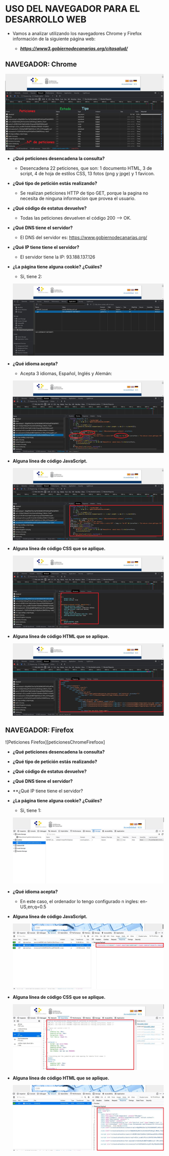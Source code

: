 # USO DEL NAVEGADOR PARA EL DESARROLLO WEB

* Vamos a analizar utilizando los navegadores Chrome y Firefox información de la siguiente página web:

	* ***https://www3.gobiernodecanarias.org/citasalud/***

## NAVEGADOR: Chrome

![Peticiones Google Chrome][peticionesChrome]


* **¿Qué peticiones desencadena la consulta?**

	* Desencadena 22 peticiones, que son: 1 documento HTML, 3 de script, 4 de hoja de estilos CSS, 13 fotos (png y jpge) y 1 favicon.
	
	
* **¿Qué tipo de petición estás realizando?**

	* Se realizan peticiones HTTP de tipo GET, porque la pagina no necesita de ninguna informacion que provea el usuario.
	
	
* **¿Qué código de estatus devuelve?**

	* Todas las peticiones devuelven el código 200 --> OK.
	 
	
* **¿Qué DNS tiene el servidor?**

	* El DNS del servidor es: https://www.gobiernodecanarias.org/
	
* **¿Qué IP tiene tiene el servidor?**

	* El servidor tiene la IP: 93.188.137.126
	
* **¿La página tiene alguna cookie? ¿Cuáles?**

	* Si, tiene 2:
	
	![Cookies Google Chrome][cookies]
	
	
* **¿Qué idioma acepta?**

	* Acepta 3 idiomas, Español, Inglés y Alemán:
	
	![Idiomas Google Chrome][idiomas]
	
	
* **Alguna línea de código JavaScript.**

	![Lineas JavaScript Google Chrome][lineasJS]
	
	
* **Alguna línea de código CSS que se aplique.**

	![Lineas CSS Google Chrome][lineasCSS]
	
	
* **Alguna línea de código HTML que se aplique.**

	![Lineas HTML Google Chrome][lineasHTML]


## NAVEGADOR: Firefox

![Peticiones Firefox][peticionesChromeFirefoox]


* **¿Qué peticiones desencadena la consulta?**	
* **¿Qué tipo de petición estás realizando?**	
* **¿Qué código de estatus devuelve?**	
* **¿Qué DNS tiene el servidor?**
* **¿Qué IP tiene tiene el servidor?
* **¿La página tiene alguna cookie? ¿Cuáles?**

	* Si, tiene 1:
	
	![Cookies Firefox][cookiesFirefox]
	
	
* **¿Qué idioma acepta?**

	* En este caso, el ordenador lo tengo configurado n ingles: en-US,en;q=0.5


* **Alguna línea de código JavaScript.**

	![Lineas JS Firefox][lineasJSFirefox]
	
	
* **Alguna línea de código CSS que se aplique.**

	![Lineas CSS Firefox][lineasCSSFirefox]
	
	
* **Alguna línea de código HTML que se aplique.**

	![Lineas HTML Firefox][lineasHTMLFirefox]


[peticionesChrome]: images/peticionesChrome.jpg "Peticiones Google Chrome"
[cookies]: images/cookiesChrome.JPG "Cookies Google Chrome"
[idiomas]: images/idiomasChrome.jpg "Idiomas Google Chrome"
[lineasJS]: images/lineasJSChrome.jpg "Lineas JavaScript Google Chrome"
[lineasCSS]: images/lineasCSSChrome.jpg "Lineas CSS Google Chrome"
[lineasHTML]: images/lineasHTMLChrome.jpg "Lineas HTML Google Chrome"
[peticionesChromeFirefox]: images/peticionesFirefox.jpg "Peticiones Firefox"
[cookiesFirefox]: images/cookiesFirefox.JPG "Cookies Firefox"
[lineasJSFirefox]: images/lineasJSFirefox.jpg "Lineas JavaScript Firefox"
[lineasCSSFirefox]: images/lineasCSSFirefox.jpg "Lineas CSS Firefox"
[lineasHTMLFirefox]: images/lineasHTMLFirefox.jpg "Lineas HTML Firefox"
